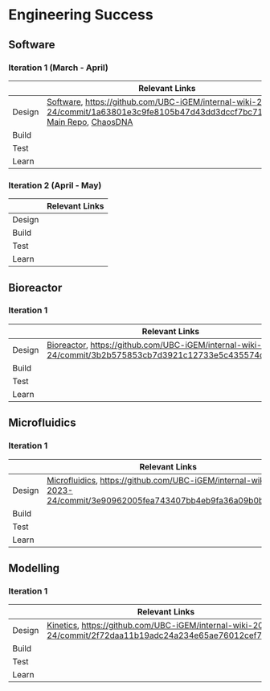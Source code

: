 # Engineering Success

<!-- toc -->

## Software

### Iteration 1 (March - April)

|        | Relevant Links                                                                                                                                                                                                                        |
| ------ | ------------------------------------------------------------------------------------------------------------------------------------------------------------------------------------------------------------------------------------- |
| Design | [Software](../software/index.md), https://github.com/UBC-iGEM/internal-wiki-2023-24/commit/1a63801e3c9fe8105b47d43dd3dccf7bc719fca8, [Main Repo](https://github.com/UBC-iGEM/dna-software), [ChaosDNA](https://github.com/seb-hyland) |
| Build  |                                                                                                                                                                                                                                       |
| Test   |                                                                                                                                                                                                                                       |
| Learn  |                                                                                                                                                                                                                                       |

### Iteration 2 (April - May)

|        | Relevant Links |
| ------ | -------------- |
| Design |                |
| Build  |                |
| Test   |                |
| Learn  |                |

## Bioreactor

### Iteration 1

|        | Relevant Links                                                                                                                                   |
| ------ | ------------------------------------------------------------------------------------------------------------------------------------------------ |
| Design | [Bioreactor](../hardware/bioreactor/index.md), https://github.com/UBC-iGEM/internal-wiki-2023-24/commit/3b2b575853cb7d3921c12733e5c435574d70ca35 |
| Build  |                                                                                                                                                  |
| Test   |                                                                                                                                                  |
| Learn  |                                                                                                                                                  |

## Microfluidics

### Iteration 1

|        | Relevant Links                                                                                                                                         |
| ------ | ------------------------------------------------------------------------------------------------------------------------------------------------------ |
| Design | [Microfluidics](../hardware/microfluidics/index.md), https://github.com/UBC-iGEM/internal-wiki-2023-24/commit/3e90962005fea743407bb4eb9fa36a09b0b92b07 |
| Build  |                                                                                                                                                        |
| Test   |                                                                                                                                                        |
| Learn  |                                                                                                                                                        |

## Modelling

### Iteration 1

|        | Relevant Links                                                                                                                                 |
| ------ | ---------------------------------------------------------------------------------------------------------------------------------------------- |
| Design | [Kinetics](../modelling/enzyme-kinetics.md), https://github.com/UBC-iGEM/internal-wiki-2023-24/commit/2f72daa11b19adc24a234e65ae76012cef7d1d0f |
| Build  |                                                                                                                                                |
| Test   |                                                                                                                                                |
| Learn  |                                                                                                                                                |
